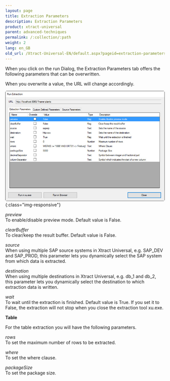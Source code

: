 ```yaml
---
layout: page
title: Extraction Parameters
description: Extraction Parameters
product: xtract-universal
parent: advanced-techniques
permalink: /:collection/:path
weight: 2
lang: en_GB
old_url: /Xtract-Universal-EN/default.aspx?pageid=extraction-parameters
---
```


When you click on the run Dialog, the Extraction Parameters tab offers the following parameters that can be overwritten.

When you overwrite a value, the URL will change accordingly.

![XU_extraction_parameters](/img/content/XU_extraction_parameters.jpg){:class="img-responsive"}

*preview*<br>
To enable/disable preview mode. Default value is False.

*clearBuffer*<br>
To clear/keep the result buffer. Default value is False.

*source*<br>
When using multiple SAP source systems in Xtract Universal, e.g. SAP_DEV and SAP_PROD, this parameter lets you dynamically select the SAP system from which data is extracted.

*destination*<br>
When using multiple destinations in Xtract Universal, e.g. db_1 and db_2, this parameter lets you dynamically select the destination to which extraction data is written.

*wait*<br>
To wait until the extraction is finished. Default value is True.
If you set it to False, the extraction will not stop when you close the extraction tool xu.exe. 


**Table** 

For the table extraction you will have the following parameters.

*rows*<br>
To set the maximum number of rows to be extracted. 

*where*<br>
To set the where clause. 

*packageSize*<br>
To set the package size.